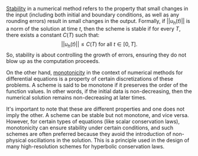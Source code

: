 <u>Stability</u> in a numerical method refers to the property that small changes in the input (including both initial and boundary conditions, as well as any rounding errors) result in small changes in the output. Formally, if $||u_h(t)||$ is a norm of the solution at time $t$, then the scheme is stable if for every $T$, there exists a constant $C(T)$ such that: 
$$||u_h(t)|| \leq C(T) \text{ for all } t \in [0, T].$$
So, stability is about controlling the growth of errors, ensuring they do not blow up as the computation proceeds.

On the other hand, <u>monotonicity</u> in the context of numerical methods for differential equations is a property of certain discretizations of these problems. A scheme is said to be monotone if it preserves the order of the function values. In other words, if the initial data is non-decreasing, then the numerical solution remains non-decreasing at later times.

It's important to note that these are different properties and one does not imply the other. A scheme can be stable but not monotone, and vice versa. However, for certain types of equations (like scalar conservation laws), monotonicity can ensure stability under certain conditions, and such schemes are often preferred because they avoid the introduction of non-physical oscillations in the solution. This is a principle used in the design of many high-resolution schemes for hyperbolic conservation laws.